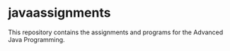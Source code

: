 # javaassignments
This repository contains the assignments and programs for the Advanced Java Programming.
